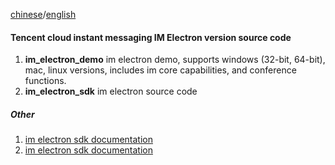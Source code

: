 [chinese](./README_ZH.md)/[english](./README.md)

#### Tencent cloud instant messaging IM Electron version source code

1. **im_electron_demo** im electron demo, supports windows (32-bit, 64-bit), mac, linux versions, includes im core capabilities, and conference functions.
2. **im_electron_sdk** im electron source code

##### Other

1. [im electron sdk documentation](https://cloud.tencent.com/document/product/269/63007)
2. [im electron sdk documentation](https://comm.qq.com/toc-electron-sdk-doc/index.html)